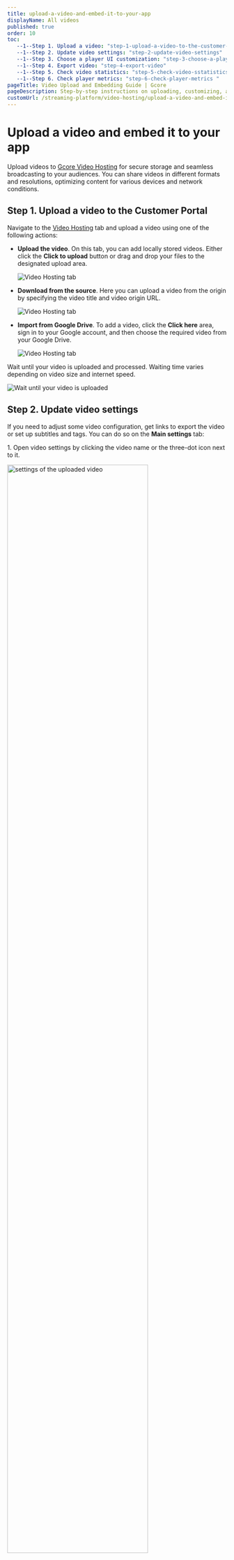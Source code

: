```yaml
---
title: upload-a-video-and-embed-it-to-your-app
displayName: All videos
published: true
order: 10
toc:
   --1--Step 1. Upload a video: "step-1-upload-a-video-to-the-customer-portal"
   --1--Step 2. Update video settings: "step-2-update-video-settings"
   --1--Step 3. Choose a player UI customization: "step-3-choose-a-player-ui-customization-and-video-projection"
   --1--Step 4. Export video: "step-4-export-video"
   --1--Step 5. Check video statistics: "step-5-check-video-sstatistics"
   --1--Step 6. Check player metrics: "step-6-check-player-metrics "              
pageTitle: Video Upload and Embedding Guide | Gcore
pageDescription: Step-by-step instructions on uploading, customizing, and embedding videos in your application for a seamless viewing experience and statistics tracking.
customUrl: /streaming-platform/video-hosting/upload-a-video-and-embed-it-to-your-app
---
```

# Upload a video and embed it to your app

Upload videos to <a href="https://gcore.com/streaming-platform/video-hosting" target="_blank">Gcore Video Hosting</a> for secure storage and seamless broadcasting to your audiences. You can share videos in different formats and resolutions, optimizing content for various devices and network conditions.

## Step 1. Upload a video to the Customer Portal
  
Navigate to the <a href="https://streaming.gcore.com/video/list" target="_blank">Video Hosting</a> tab and upload a video using one of the following actions: 

* **Upload the video**. On this tab, you can add locally stored videos. Either click the **Click to upload** button or drag and drop your files to the designated upload area.

  <img src="https://assets.gcore.pro/docs/streaming-platform/video-hosting/upload-a-video-and-embed-it-to-your-app/upload-video-tab.png" alt="Video Hosting tab">

* **Download from the source**. Here you can upload a video from the origin by specifying the video title and video origin URL.

  <img src="https://assets.gcore.pro/docs/streaming-platform/video-hosting/upload-a-video-and-embed-it-to-your-app/download-from-source.png" alt="Video Hosting tab">

* **Import from Google Drive**. To add a video, click the **Click here** area, sign in to your Google account, and then choose the required video from your Google Drive. 

  <img src="https://assets.gcore.pro/docs/streaming-platform/video-hosting/upload-a-video-and-embed-it-to-your-app/import-from-google-drive.png" alt="Video Hosting tab">

Wait until your video is uploaded and processed. Waiting time varies depending on video size and internet speed.  
  
<img src="https://assets.gcore.pro/docs/streaming-platform/video-hosting/upload-a-video-and-embed-it-to-your-app/video-uploading-process.png" alt="Wait until your video is uploaded">

## Step 2. Update video settings

If you need to adjust some video configuration, get links to export the video or set up subtitles and tags. You can do so on the **Main settings** tab: 

1\. Open video settings by clicking the video name or the three-dot icon next to it.
  
<img src="https://assets.gcore.pro/docs/streaming-platform/video-hosting/upload-a-video-and-embed-it-to-your-app/video-settings.png" alt="settings of the uploaded video" width="80%">

2\. Update the following video settings if necessary:

- **Name**: Change its name (it will be displayed in the Gcore Customer Portal)
- **Description**: Enter a description (it will be displayed in the Gcore Customer Portal)
- **Player**: Select custom player, if you enabled the <a href="https://gcore.com/docs/streaming-platform/extra-features/customize-appearance-of-the-built-in-player" target="_blank">Players</a> feature
- **Tags**: Select <a href="https://gcore.com/docs/streaming-platform/video-hosting/organize-uploaded-videos#how-to-use-tags" target="_blank">tags</a> for a video
- **Subtitles**: Add <a href="https://gcore.com/docs/streaming-platform/video-hosting/subtitles-and-closed-captions-for-vod#control-panel">subtitles and choose a subtitle language</a>
- **Screensaver**: Select a screensaver from screenshots or upload a screensaver from your computer

<img src="https://assets.gcore.pro/docs/streaming-platform/video-hosting/upload-a-video-and-embed-it-to-your-app/video-main-settings-update.png" alt="Video settings" width="80%"> 

3\. Select one of the automatically created video posters or upload a new one from your local storage.

<img src="https://assets.gcore.pro/docs/streaming-platform/video-hosting/upload-a-video-and-embed-it-to-your-app/choose-video-poster.png" alt="Video poster settings" width="80%"> 

## Step 3. Choose a player UI customization and video projection

Customize the functionality and appearance of a <a href="https://gcore.com/docs/streaming-platform/extra-features/customize-appearance-of-the-built-in-player" target="_blank">built-in HTML web player</a> for the uploaded video. Note that these settings apply only to the built-in player and won’t affect viewers using external or OS-native players. 

In the **Player** dropdown, you can choose the existing configuration. To add a new built-in player and customize its settings, refer to our <a href="https://gcore.com/docs/streaming-platform/extra-features/customize-appearance-of-the-built-in-player" target="_blank">dedicated guide</a>. 

You can also apply **Video projection** settings. If you select the **180/360 projection** option, the player will project the video not like a regular “flat” video but <a href="https://en.wikipedia.org/wiki/360-degree_video" target="_blank">volumetric with superposition on a sphere</a>. 

<img src="https://assets.gcore.pro/docs/streaming-platform/video-hosting/upload-a-video-and-embed-it-to-your-app/player-projection.png" alt="Player customization & projection settings" width="80%"> 

## Step 4. Export video

In the **Links for export** section, choose the relevant export method: 

* **Video page URL**: A Web player URL to access and play the video directly from a website. 

* **HLS manifest URL**: A URL to a master playlist HLS (master.m3u8) with MPEGTS container. 

* **iFrame embed code**: A URL to our HTML video player with the video inside. It can be inserted into an iframe on your website and the video will automatically play on all browsers. 

In the Links for export section, you can also choose the video size and download the uploaded video in the required quality by selecting its bitrate and clicking **Download video**.    

<img src="https://assets.gcore.pro/docs/streaming-platform/video-hosting/upload-a-video-and-embed-it-to-your-app/export-links.png" alt="Export tab" width="80%">  

## Step 5. Check video statistics 

This tab displays data on unique views gathered through Gcore CDN. Each viewer is counted only once, regardless of how many times they connect or disconnect or which player they use. For more information on how the data is collected and counted, check our <a href="https://api.gcore.com/docs/streaming#tag/Statistics" target="_blank">API documentation</a>. 

The displayed statistics correspond to the period set by the table filters. 

<img src="https://assets.gcore.pro/docs/streaming-platform/video-hosting/upload-a-video-and-embed-it-to-your-app/video-statistics-tab.png" alt="General statistics tab" width="80%">  

After you upload the video, you can check its: 

* **Unique views**:  The number of individual viewers who have watched the video. 

* **Delivery minutes**: The amount of traffic and the duration (in minutes) of video downloaded through Gcore CDN. 

<alert-element type="info" title="Info">
 
Certain video players may download the entire video to the buffer, even if users don't watch it completely. This can lead to unnecessary consumption of your traffic and inflated view count without actual user engagement. 

To prevent this, adjust your player settings to optimize downloading to the buffer. For example, the <a href="https://gcore.com/docs/streaming-platform/extra-features/customize-appearance-of-the-built-in-player" target="_blank">Gcore built-in player</a> downloads only the first few video fragments. 
 
</alert-element>

## Step 6. Check player metrics

On this tab, you view comprehensive information about the views in the built-in player. 

<alert-element type="tip" title="Tip">

All data displayed on the Player metrics tab reflects only the statistics collected by the built-in HTML player. If users viewed video in external or OS-native players, those views and interactions are not included in the metrics. 

</alert-element>

Player statistics are available in Coordinated Universal Time (UTC) or in your local time zone format.  

By default, the date is presented for the last 24 hours. However, you can adjust the displayed information based on the date and time filters. To keep the data up to date without refreshing the page manually, you can choose the preferred auto refresh interval in the dropdown. 

### Average view duration 

This graph shows how many minutes the audience watched the video in the built-in player.  This graph shows how many minutes the audience watched the video in the built-in player. 

Based on this data, you can see how many viewers started watching your video and where they stopped, without completing it.  

<img src="https://assets.gcore.pro/docs/streaming-platform/video-hosting/upload-a-video-and-embed-it-to-your-app/player-metrics-tab.png" alt="Player metrics showing average video views" width="80%">  

### Browsers 

In the **Browsers** section, you can view information about the browsers your viewers use to watch your video. 

<img src="https://assets.gcore.pro/docs/streaming-platform/video-hosting/upload-a-video-and-embed-it-to-your-app/browsers-section.png" alt="Player metrics showing user browser data" width="80%">  

### Geography 

The **Geography** section displays a world map highlighting the countries where viewers have watched your videos for at least 5 seconds. The viewer's country is determined by their IP address. 

<img src="https://assets.gcore.pro/docs/streaming-platform/video-hosting/upload-a-video-and-embed-it-to-your-app/geography-section.png" alt="Player metrics showing geography data" width="80%">  

### Hosts 

The **Hosts** section provides data on the URLs of requested pages. Only views lasting longer than five seconds are counted.  

The `streaming.gcore.com` URL means a video was watched from a personal Gcore account.   

<img src="https://assets.gcore.pro/docs/streaming-platform/video-hosting/upload-a-video-and-embed-it-to-your-app/hosts-section.png" alt="Player metrics showing hosts data" width="80%">  

### OS 

The OS section features statistics on users' operating systems. 

<img src="https://assets.gcore.pro/docs/streaming-platform/video-hosting/upload-a-video-and-embed-it-to-your-app/os-section.png" alt="Player metrics showing OS data" width="80%">  

### Amount of viewers 

In the Amount of viewers section, you can analyze the following information about user interaction with a video: 

* **Uploads**: The number of times users opened a video. 

* **Starts**: The number of times users clicked the Play button. 

* **Viewers**: The total number of viewers who have watched a video for at least 5 seconds. 

* **Unique viewers**: The number of unique viewers. It's determined by criteria such as IP address, screen size, browser, and cookies.  

<img src="https://assets.gcore.pro/docs/streaming-platform/video-hosting/upload-a-video-and-embed-it-to-your-app/amount-viewers-section.png" alt="Player metrics showing amount viewers data" width="80%"> 
